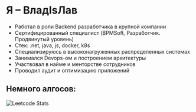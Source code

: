 # Я – ВладIsЛав
- Работал в роли Backend разработчика в крупной компании
- Сертифицированный специалист (BPMSoft, Разработчик. Продвинутый уровень)
- Стек: .net, java, js, docker, k8s
- Специализируюсь в высоконагруженных распределенных системах
- Занимался Devops-ом и построением архитектуры
- Участвовал в найме и менторстве сотрудников
- Проводил аудит и оптимизацию приложений

## Немного алгосов:
![Leetcode Stats](https://leetcard.jacoblin.cool/makhov1)

<!--
**VladMakhov/VladMakhov** is a ✨ _special_ ✨ repository because its `README.md` (this file) appears on your GitHub profile.

Here are some ideas to get you started:

- 🔭 I’m currently working on ...
- 🌱 I’m currently learning ...
- 👯 I’m looking to collaborate on ...
- 🤔 I’m looking for help with ...
- 💬 Ask me about ...
- 📫 How to reach me: ...
- 😄 Pronouns: ...
- ⚡ Fun fact: ...
-->
